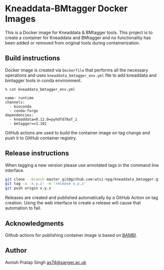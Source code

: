 # Kneaddata-BMtagger Docker Images

This is a Docker image for Kneaddata & BMtagger tools. This project is
to create a container for Kneaddata and BMtagger and no functionality
has been added or removed from original tools during containerization.

## Build instructions ##

Docker image is created via `Dockerfile` that performs all the necessary
operations and uses `kneaddata_bmtagger_env.yml` file to add kneaddata
and bmtagger tools in conda environment.

```
% cat kneaddata_bmtagger_env.yml

name: runtime
channels:
  - bioconda
  - conda-forge
dependencies:
  - kneaddata=0.12.0=pyhdfd78af_1
  - bmtagger==3.101
```

GitHub actions are used to build the container image on tag change
and push it to GitHub container registry.

## Release instructions

When tagging a new version please use annotated tags in the command line
interface.

```bash
git clone --branch master git@github.com:wtsi-npg/kneaddata_bmtagger.git kneaddata_bmtagger && cd $_
git tag -a 'x.y.z' -m 'release x.y.z'
git push origin x.y.z
```

Releases are created and published automatically by a GitHub Action on tag
creation. Using the web interface to create a release will cause that
automation to fail.

## Acknowledgments

Github actions for publishing container image is based on
[BAMBI](https://github.com/wtsi-npg/bambi/blob/devel/.github/workflows/create-release.yml).

## Author

Avnish Pratap Singh as74@sanger.ac.uk